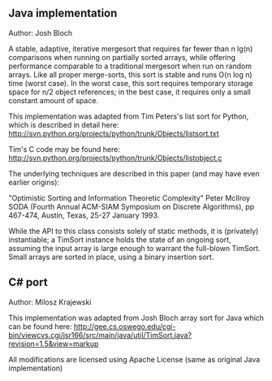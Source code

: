 ## Java implementation

Author: Josh Bloch

A stable, adaptive, iterative mergesort that requires far fewer than
n lg(n) comparisons when running on partially sorted arrays, while
offering performance comparable to a traditional mergesort when run
on random arrays.  Like all proper merge-sorts, this sort is stable and
runs O(n log n) time (worst case).  In the worst case, this sort requires
temporary storage space for n/2 object references; in the best case,
it requires only a small constant amount of space.

This implementation was adapted from Tim Peters's list sort for
Python, which is described in detail here:
http://svn.python.org/projects/python/trunk/Objects/listsort.txt

Tim's C code may be found here:
http://svn.python.org/projects/python/trunk/Objects/listobject.c

The underlying techniques are described in this paper (and may have
even earlier origins):

"Optimistic Sorting and Information Theoretic Complexity"
Peter McIlroy
SODA (Fourth Annual ACM-SIAM Symposium on Discrete Algorithms),
pp 467-474, Austin, Texas, 25-27 January 1993.

While the API to this class consists solely of static methods, it is
(privately) instantiable; a TimSort instance holds the state of an ongoing
sort, assuming the input array is large enough to warrant the full-blown
TimSort. Small arrays are sorted in place, using a binary insertion sort.

## C# port

Author: Milosz Krajewski

This implementation was adapted from Josh Bloch array sort for Java which can be found here:
http://gee.cs.oswego.edu/cgi-bin/viewcvs.cgi/jsr166/src/main/java/util/TimSort.java?revision=1.5&view=markup

All modifications are licensed using Apache License (same as original Java implementation)
